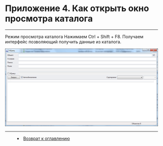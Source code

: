 ﻿# Приложение 4. Как открыть окно просмотра каталога
***


Режим просмотра каталога
Нажимаем Ctrl + Shift + F8. Получаем интерфейс позволяющий получить данные из каталога.

![](Window_XQuery01.png)





***


<dd><li> <a href="README.md"> Возврат к оглавлению</a></dd>
